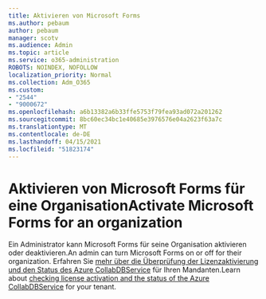 ```yaml
---
title: Aktivieren von Microsoft Forms
ms.author: pebaum
author: pebaum
manager: scotv
ms.audience: Admin
ms.topic: article
ms.service: o365-administration
ROBOTS: NOINDEX, NOFOLLOW
localization_priority: Normal
ms.collection: Adm_O365
ms.custom:
- "2544"
- "9000672"
ms.openlocfilehash: a6b13382a6b33ffe5753f79fea93ad072a201262
ms.sourcegitcommit: 8bc60ec34bc1e40685e3976576e04a2623f63a7c
ms.translationtype: MT
ms.contentlocale: de-DE
ms.lasthandoff: 04/15/2021
ms.locfileid: "51823174"
---
```

# <a name="activate-microsoft-forms-for-an-organization"></a><span data-ttu-id="b3dd6-102">Aktivieren von Microsoft Forms für eine Organisation</span><span class="sxs-lookup"><span data-stu-id="b3dd6-102">Activate Microsoft Forms for an organization</span></span>

<span data-ttu-id="b3dd6-103">Ein Administrator kann Microsoft Forms für seine Organisation aktivieren oder deaktivieren.</span><span class="sxs-lookup"><span data-stu-id="b3dd6-103">An admin can turn Microsoft Forms on or off for their organization.</span></span> <span data-ttu-id="b3dd6-104">Erfahren Sie [mehr über die Überprüfung der Lizenzaktivierung und den Status des Azure CollabDBService](https://support.office.com/article/Turn-off-or-turn-on-Microsoft-Forms-8dcbf3ab-f2d6-459a-b8be-8d9892132a43) für Ihren Mandanten.</span><span class="sxs-lookup"><span data-stu-id="b3dd6-104">Learn about [checking license activation and the status of the Azure CollabDBService](https://support.office.com/article/Turn-off-or-turn-on-Microsoft-Forms-8dcbf3ab-f2d6-459a-b8be-8d9892132a43) for your tenant.</span></span>